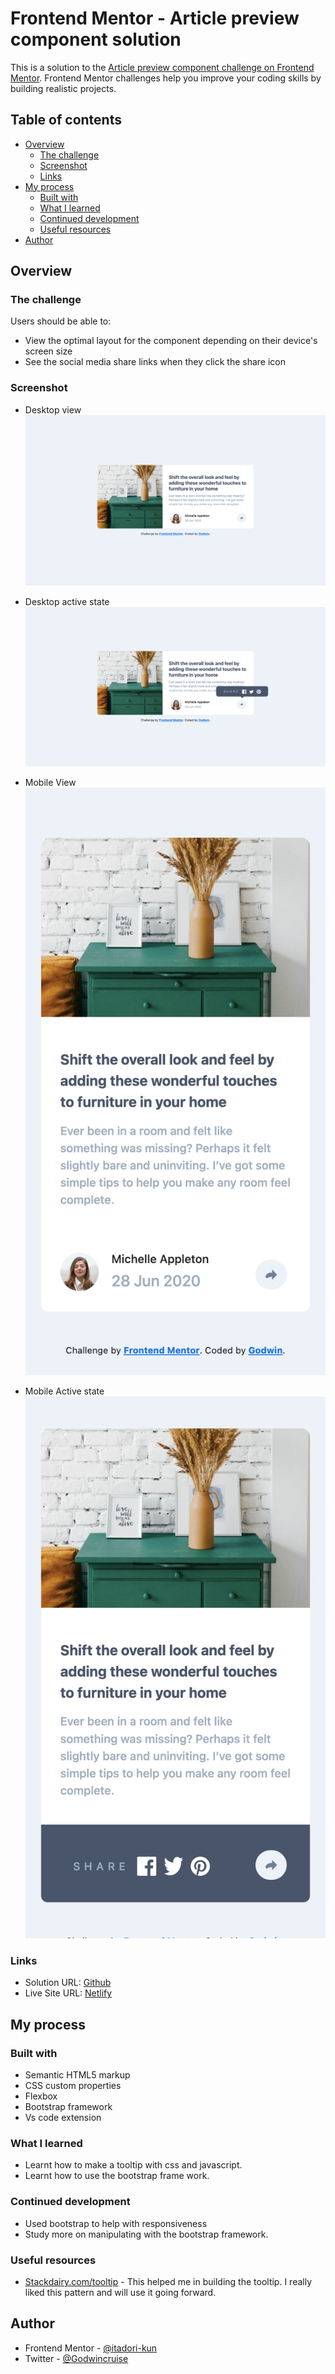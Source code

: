 # Frontend Mentor - Article preview component solution

This is a solution to the [Article preview component challenge on Frontend Mentor](https://www.frontendmentor.io/challenges/article-preview-component-dYBN_pYFT). Frontend Mentor challenges help you improve your coding skills by building realistic projects. 

## Table of contents

- [Overview](#overview)
  - [The challenge](#the-challenge)
  - [Screenshot](#screenshot)
  - [Links](#links)
- [My process](#my-process)
  - [Built with](#built-with)
  - [What I learned](#what-i-learned)
  - [Continued development](#continued-development)
  - [Useful resources](#useful-resources)
- [Author](#author)

## Overview

### The challenge

Users should be able to:

- View the optimal layout for the component depending on their device's screen size
- See the social media share links when they click the share icon

### Screenshot
- Desktop view
![](./screenshot/Frontend-Mentor-Article-preview-component-DesktopSc.jpeg)

- Desktop active state
![](./screenshot/Frontend-Mentor-Article-preview-component_DesktopSc-Active.jpeg)

- Mobile View
![](./screenshot/Frontend-Mentor-Article-preview-component-MobileSc.jpeg)

- Mobile Active state
![](./screenshot/Frontend-Mentor-Article-preview-component-MobileSc-active.jpeg)
### Links

- Solution URL: [Github](https://github.com/itadori-kun/Article-Preview-component.git)
- Live Site URL: [Netlify](https://article-preview-component-landingpage.netlify.app/)

## My process

### Built with

- Semantic HTML5 markup
- CSS custom properties
- Flexbox
- Bootstrap framework
- Vs code extension

### What I learned

- Learnt how to make a tooltip with css and javascript.
- Learnt how to use the bootstrap frame work.

### Continued development

-  Used bootstrap to help with responsiveness 
- Study more on manipulating with the bootstrap framework.

### Useful resources

- [Stackdairy.com/tooltip](https://stackdiary.com/snippet/hover-tooltip-javascript/) - This helped me in building the tooltip. I really liked this pattern and will use it going forward.


## Author

- Frontend Mentor - [@itadori-kun](https://www.frontendmentor.io/profile/itadori-kun)
- Twitter - [@Godwincruise](https://www.twitter.com/Godwincruise)


